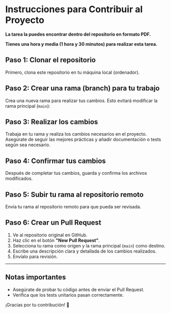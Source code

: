 
# Instrucciones para Contribuir al Proyecto

**La tarea la puedes encontrar dentro del repositorio en formato PDF.**

**Tienes una hora y media (1 hora y 30 minutos) para realizar esta tarea.**

## Paso 1: Clonar el repositorio
Primero, clona este repositorio en tu máquina local (ordenador).

## Paso 2: Crear una rama (branch) para tu trabajo
Crea una nueva rama para realizar tus cambios. Esto evitará modificar la rama principal (`main`):

## Paso 3: Realizar los cambios
Trabaja en tu rama y realiza los cambios necesarios en el proyecto. Asegúrate de seguir las mejores prácticas y añadir documentación o tests según sea necesario.

## Paso 4: Confirmar tus cambios
Después de completar tus cambios, guarda y confirma los archivos modificados.

## Paso 5: Subir tu rama al repositorio remoto
Envía tu rama al repositorio remoto para que pueda ser revisada.

## Paso 6: Crear un Pull Request
1. Ve al repositorio original en GitHub.
2. Haz clic en el botón **"New Pull Request"**.
3. Selecciona tu rama como origen y la rama principal (`main`) como destino.
4. Escribe una descripción clara y detallada de los cambios realizados.
5. Envíalo para revisión.

---

## Notas importantes
- Asegúrate de probar tu código antes de enviar el Pull Request.
- Verifica que los tests unitarios pasan correctamente.

¡Gracias por tu contribución! 🚀
